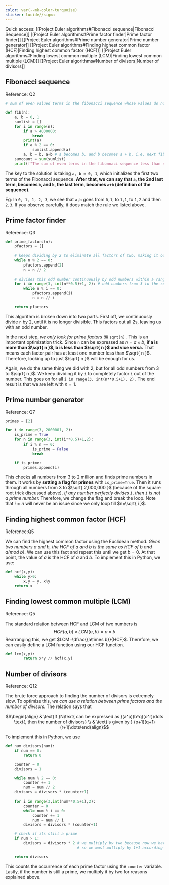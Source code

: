 ```yaml
---
color: var(--mk-color-turquoise)
sticker: lucide//sigma
---
```

Quick access:
[[Project Euler algorithms#Fibonacci sequence|Fibonacci Sequence]]
[[Project Euler algorithms#Prime factor finder|Prime factor finder]]
[[Project Euler algorithms#Prime number generator|Prime number generator]]
[[Project Euler algorithms#Finding highest common factor (HCF)|Finding highest common factor (HCF)]]
[[Project Euler algorithms#Finding lowest common multiple (LCM)|Finding lowest common multiple (LCM)]]
[[Project Euler algorithms#Number of divisors|Number of divisors]]


## Fibonacci sequence
Reference: Q2
~~~python
# sum of even valued terms in the fibonacci sequence whose values do not exceed four million

def fib(n):
    a, b = 0, 1
    sumlist = []
    for i in range(n):
        if a > 4000000:
            break
        print(a)
        if a % 2 == 0:
            sumlist.append(a)
        a, b = b, a+b # a becomes b, and b becomes a + b, i.e. next fib number
    sumcount = sum(sumlist)
    print(f"The sum of even terms in the fibonnaci sequence less than 4 million is {sumcount}")
~~~

The key to the solution is taking `a, b = 0, 1`, which initializes the first two terms of the Fibonacci sequence. **After that, we can say that `a`, the 2nd last term, becomes `b`, and `b`, the last term, becomes `a+b` (definition of the sequence).**

Eg: In `0, 1, 1, 2, 3`, we see that `a,b` goes from `0,1`, to `1,1`, to `1,2` and then `2,3`. If you observe carefully, it does match the rule we listed above.

## Prime factor finder
Reference: Q3
~~~python
def prime_factors(n):
    pfactors = []
    
    # keeps dividing by 2 to eliminate all factors of two, making it odd
    while n % 2 == 0:
        pfactors.append(2)
        n = n // 2
    
    # divides this odd number continuously by odd numbers within a range
    for i in range(3, int(n**0.5)+1, 2): # odd numbers from 3 to the sqrt of n
        while n % i == 0:
            pfactors.append(i)
            n = n // i

    return pfactors
~~~

This algorithm is broken down into two parts. First off, we continuously divide `n` by 2, until it is no longer divisible. This factors out all 2s, leaving us with an odd number.

In the next step, *we only look for prime factors till* `sqrt(n).` This is an important optimization trick. Since `n` can be expressed as $n=a\times b$, **if a is more than $\sqrt{ n }$, b is less than $\sqrt{ n }$ and vice versa.** That means each factor pair has at least one number less than $\sqrt{ n }$. Therefore, looking up to just $\sqrt{ n }$ will be enough for us. 

Again, we do the same thing we did with 2, but for all odd numbers from $3$ to $\sqrt{ n }$. We keep dividing it by `i` to completely factor `i` out of the number. This goes on for all `i in range(3, int(n**0.5+1), 2).` The end result is that we are left with $n=1$.

## Prime number generator
Reference: Q7
~~~python
primes = [2]

for i in range(3, 2000001, 2):
    is_prime = True
    for n in range(3, int(i**0.5)+1,2):
        if i % n == 0:
            is_prime = False
            break

    if is_prime:
        primes.append(i)
~~~
This checks all numbers from 3 to 2 million and finds prime numbers in them. It works by **setting a flag for primes** with `is_prime=True`. Then it runs through all numbers from 3 to $\sqrt{ 2,000,000 }$ (because of the square root trick discussed above). *If any number perfectly divides `i`*, *then `i` is not a prime number.* Therefore, we change the flag and break the loop. Note that $i=n$ will never be an issue since we only loop till $n=\sqrt{ i }$.

## Finding highest common factor (HCF)
Reference:Q5

We can find the highest common factor using the Euclidean method. *Given two numbers $a$ and $b$, the HCF of $a$ and $b$ is the same as HCF of $b$ and $a(mod\:b)$*. We can use this fact and repeat this until we get $b=0$. At that point, the value of $a$ is the HCF of $a$ and $b$. To implement this in Python, we use:
~~~python
def hcf(x,y):
	while y>0:
		x,y = y, x%y
	return x
~~~

## Finding lowest common multiple (LCM)
Reference: Q5

The standard relation between HCF and LCM of two numbers is $$HCF(a,b)\times LCM(a,b)=a\times b$$
Rearranging this, we get $LCM=\dfrac{{a\times b}}{HCF}$. Therefore, we can easily define a LCM function using our HCF function.
~~~python
def lcm(x,y):
		return x*y // hcf(x,y)
~~~

## Number of divisors
Reference: Q12

The brute force approach to finding the number of divisors is extremely slow. To optimize this, *we can use a relation between prime factors and the number of divisors.* The relation says that

$$\begin{align}
& \text{If }N\text{ can be expressed as }(a^p)(b^q)(c^r)\dots \text{, then the number of divisors} \\
& \text{is given by } (p+1)(q+1)(r+1)\dots\end{align}$$

To implement this in Python, we use
~~~python
def num_divisors(num):
    if num == 0:
        return 0

    counter = 0
    divisors = 1

    while num % 2 == 0:
        counter += 1
        num = num // 2
    divisors = divisors * (counter+1)

    for i in range(3,int(num**0.5+1),2):
        counter = 0
        while num % i == 0:
            counter += 1
            num = num // i
        divisors = divisors * (counter+1)

    # check if its still a prime
    if num > 1:
        divisors = divisors * 2 # we multiply by two because now we have an additional number with exponent 1
                                # so we must multiply by 1+1 according to the formula

    return divisors
~~~
This counts the occurrence of each prime factor using the `counter` variable.  Lastly, if the number is still a prime, we multiply it by two for reasons explained above.

